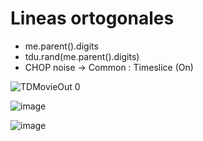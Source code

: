 # Lineas ortogonales

- me.parent().digits
- tdu.rand(me.parent().digits)
- CHOP noise -> Common : Timeslice (On)

![TDMovieOut 0](https://user-images.githubusercontent.com/17475338/127596711-530ebc24-4bd9-4456-b80f-2ef53b01c408.jpg)

![image](https://user-images.githubusercontent.com/17475338/127597079-2d14b9f2-5e91-44f4-a56f-813a6aba8b6d.png)

![image](https://user-images.githubusercontent.com/17475338/127597164-2d39c683-1f3d-4cd4-9d9b-bb4821576160.png)

